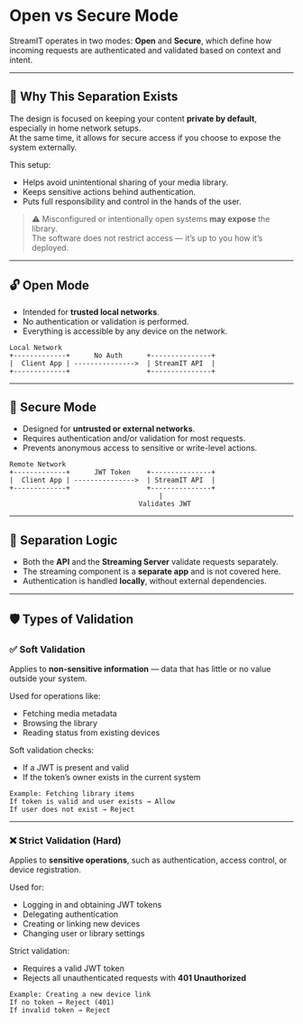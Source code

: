 # Open vs Secure Mode

StreamIT operates in two modes: **Open** and **Secure**, which define how incoming requests are authenticated and validated based on context and intent.

---

## 🎯 Why This Separation Exists

The design is focused on keeping your content **private by default**, especially in home network setups.  
At the same time, it allows for secure access if you choose to expose the system externally.

This setup:
- Helps avoid unintentional sharing of your media library.
- Keeps sensitive actions behind authentication.
- Puts full responsibility and control in the hands of the user.

> ⚠️ Misconfigured or intentionally open systems **may expose** the library.  
> The software does not restrict access — it’s up to you how it’s deployed.

---

## 🔓 Open Mode

- Intended for **trusted local networks**.
- No authentication or validation is performed.
- Everything is accessible by any device on the network.

```
Local Network
+-------------+      No Auth      +---------------+
|  Client App | --------------->  | StreamIT API  |
+-------------+                   +---------------+
```

---

## 🔐 Secure Mode

- Designed for **untrusted or external networks**.
- Requires authentication and/or validation for most requests.
- Prevents anonymous access to sensitive or write-level actions.

```
Remote Network
+-------------+      JWT Token    +---------------+
|  Client App | --------------->  | StreamIT API  |
+-------------+                   +---------------+
                                     |
                                Validates JWT
```

---

## 🔄 Separation Logic

- Both the **API** and the **Streaming Server** validate requests separately.
- The streaming component is a **separate app** and is not covered here.
- Authentication is handled **locally**, without external dependencies.

---

## 🛡️ Types of Validation

### ✅ Soft Validation

Applies to **non-sensitive information** — data that has little or no value outside your system.

Used for operations like:
- Fetching media metadata
- Browsing the library
- Reading status from existing devices

Soft validation checks:
- If a JWT is present and valid
- If the token’s owner exists in the current system

```
Example: Fetching library items
If token is valid and user exists → Allow
If user does not exist → Reject
```

---

### ❌ Strict Validation (Hard)

Applies to **sensitive operations**, such as authentication, access control, or device registration.

Used for:
- Logging in and obtaining JWT tokens
- Delegating authentication
- Creating or linking new devices
- Changing user or library settings

Strict validation:
- Requires a valid JWT token
- Rejects all unauthenticated requests with **401 Unauthorized**

```
Example: Creating a new device link
If no token → Reject (401)
If invalid token → Reject
```

